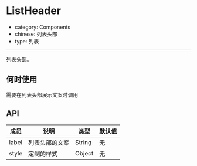 # ListHeader

- category: Components
- chinese: 列表头部
- type: 列表

---

列表头部。

## 何时使用

需要在列表头部展示文案时调用

## API


| 成员        | 说明           | 类型               | 默认值       |
|-------------|----------------|------------------|--------------|
| label      | 列表头部的文案   | String            |          无
| style      | 定制的样式       | Object           | 无
